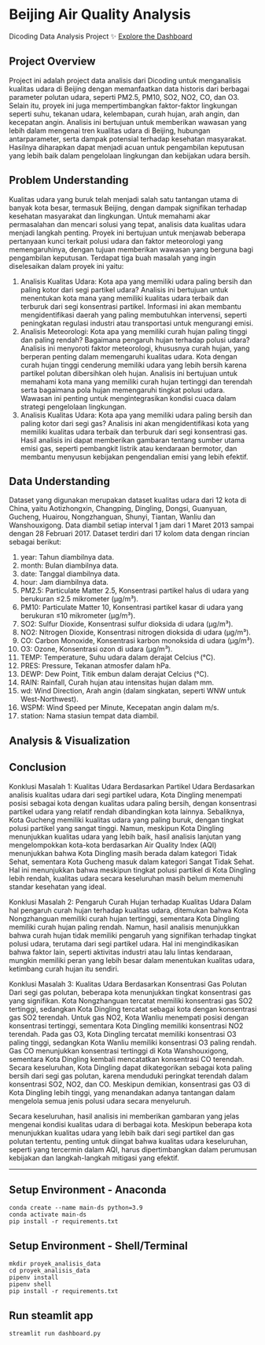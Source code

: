 # Beijing Air Quality Analysis 
Dicoding Data Analysis Project ✨
[Explore the Dashboard](https://air-quality-beijing-view.streamlit.app/)

## Project Overview
Project ini adalah project data analisis dari Dicoding untuk menganalisis kualitas udara di Beijing dengan memanfaatkan data historis dari berbagai parameter polutan udara, seperti PM2.5, PM10, SO2, NO2, CO, dan O3. Selain itu, proyek ini juga mempertimbangkan faktor-faktor lingkungan seperti suhu, tekanan udara, kelembapan, curah hujan, arah angin, dan kecepatan angin. Analisis ini bertujuan untuk memberikan wawasan yang lebih dalam mengenai tren kualitas udara di Beijing, hubungan antarparameter, serta dampak potensial terhadap kesehatan masyarakat. Hasilnya diharapkan dapat menjadi acuan untuk pengambilan keputusan yang lebih baik dalam pengelolaan lingkungan dan kebijakan udara bersih.

## Problem Understanding
Kualitas udara yang buruk telah menjadi salah satu tantangan utama di banyak kota besar, termasuk Beijing, dengan dampak signifikan terhadap kesehatan masyarakat dan lingkungan. Untuk memahami akar permasalahan dan mencari solusi yang tepat, analisis data kualitas udara menjadi langkah penting. Proyek ini bertujuan untuk menjawab beberapa pertanyaan kunci terkait polusi udara dan faktor meteorologi yang memengaruhinya, dengan tujuan memberikan wawasan yang berguna bagi pengambilan keputusan.
Terdapat tiga buah masalah yang ingin diselesaikan dalam proyek ini yaitu:
1. Analisis Kualitas Udara: Kota apa yang memiliki udara paling bersih dan paling kotor dari segi partikel udara?
   Analisis ini bertujuan untuk menentukan kota mana yang memiliki kualitas udara terbaik dan terburuk dari segi konsentrasi partikel. Informasi ini akan membantu mengidentifikasi daerah yang paling membutuhkan intervensi, seperti peningkatan regulasi industri atau transportasi untuk mengurangi emisi.
2. Analisis Meteorologi: Kota apa yang memiliki curah hujan paling tinggi dan paling rendah? Bagaimana pengaruh hujan terhadap polusi udara?
   Analisis ini menyoroti faktor meteorologi, khususnya curah hujan, yang berperan penting dalam memengaruhi kualitas udara. Kota dengan curah hujan tinggi cenderung memiliki udara yang lebih bersih karena partikel polutan dibersihkan oleh hujan. Analisis ini bertujuan untuk memahami kota mana yang memiliki curah hujan tertinggi dan terendah serta bagaimana pola hujan memengaruhi tingkat polusi udara. Wawasan ini penting untuk mengintegrasikan kondisi cuaca dalam strategi pengelolaan lingkungan.
3. Analisis Kualitas Udara: Kota apa yang memiliki udara paling bersih dan paling kotor dari segi gas?
   Analisis ini akan mengidentifikasi kota yang memiliki kualitas udara terbaik dan terburuk dari segi konsentrasi gas. Hasil analisis ini dapat memberikan gambaran tentang sumber utama emisi gas, seperti pembangkit listrik atau kendaraan bermotor, dan membantu menyusun kebijakan pengendalian emisi yang lebih efektif.


## Data Understanding
Dataset yang digunakan merupakan dataset kualitas udara dari 12 kota di China, yaitu Aotizhongxin, Changping, Dingling, Dongsi, Guanyuan, Gucheng, Huairou, Nongzhanguan, Shunyi, Tiantan, Wanliu dan Wanshouxigong. Data diambil setiap interval 1 jam dari 1 Maret 2013 sampai dengan 28 Februari 2017. Dataset terdiri dari 17 kolom data dengan rincian sebagai berikut:
1. year: Tahun diambilnya data.
2. month: Bulan diambilnya data.
3. date: Tanggal diambilnya data.
4. hour: Jam diambilnya data.
5. PM2.5: Particulate Matter 2.5, Konsentrasi partikel halus di udara yang berukuran ≤2.5 mikrometer (μg/m³).
6. PM10: Particulate Matter 10, Konsentrasi partikel kasar di udara yang berukuran ≤10 mikrometer (μg/m³).
7. SO2: Sulfur Dioxide, Konsentrasi sulfur dioksida di udara (μg/m³).
8. NO2: Nitrogen Dioxide, Konsentrasi nitrogen dioksida di udara (μg/m³).
9. CO: Carbon Monoxide, Konsentrasi karbon monoksida di udara (μg/m³).
10. O3: Ozone, Konsentrasi ozon di udara (μg/m³).
11. TEMP: Temperature, Suhu udara dalam derajat Celcius (°C).
12. PRES: Pressure, Tekanan atmosfer dalam hPa.
13. DEWP: Dew Point, Titik embun dalam derajat Celcius (°C).
14. RAIN: Rainfall, Curah hujan atau intensitas hujan dalam mm.
15. wd: Wind Direction, Arah angin (dalam singkatan, seperti WNW untuk West-Northwest).
16. WSPM: Wind Speed per Minute, Kecepatan angin dalam m/s.
17. station: Nama stasiun tempat data diambil.

## Analysis & Visualization

## Conclusion
Konklusi Masalah 1: Kualitas Udara Berdasarkan Partikel Udara
Berdasarkan analisis kualitas udara dari segi partikel udara, Kota Dingling menempati posisi sebagai kota dengan kualitas udara paling bersih, dengan konsentrasi partikel udara yang relatif rendah dibandingkan kota lainnya. Sebaliknya, Kota Gucheng memiliki kualitas udara yang paling buruk, dengan tingkat polusi partikel yang sangat tinggi. Namun, meskipun Kota Dingling menunjukkan kualitas udara yang lebih baik, hasil analisis lanjutan yang mengelompokkan kota-kota berdasarkan Air Quality Index (AQI) menunjukkan bahwa Kota Dingling masih berada dalam kategori Tidak Sehat, sementara Kota Gucheng masuk dalam kategori Sangat Tidak Sehat. Hal ini menunjukkan bahwa meskipun tingkat polusi partikel di Kota Dingling lebih rendah, kualitas udara secara keseluruhan masih belum memenuhi standar kesehatan yang ideal.

Konklusi Masalah 2: Pengaruh Curah Hujan terhadap Kualitas Udara
Dalam hal pengaruh curah hujan terhadap kualitas udara, ditemukan bahwa Kota Nongzhanguan memiliki curah hujan tertinggi, sementara Kota Dingling memiliki curah hujan paling rendah. Namun, hasil analisis menunjukkan bahwa curah hujan tidak memiliki pengaruh yang signifikan terhadap tingkat polusi udara, terutama dari segi partikel udara. Hal ini mengindikasikan bahwa faktor lain, seperti aktivitas industri atau lalu lintas kendaraan, mungkin memiliki peran yang lebih besar dalam menentukan kualitas udara, ketimbang curah hujan itu sendiri.

Konklusi Masalah 3: Kualitas Udara Berdasarkan Konsentrasi Gas Polutan
Dari segi gas polutan, beberapa kota menunjukkan tingkat konsentrasi gas yang signifikan. Kota Nongzhanguan tercatat memiliki konsentrasi gas SO2 tertinggi, sedangkan Kota Dingling tercatat sebagai kota dengan konsentrasi gas SO2 terendah. Untuk gas NO2, Kota Wanliu menempati posisi dengan konsentrasi tertinggi, sementara Kota Dingling memiliki konsentrasi NO2 terendah. Pada gas O3, Kota Dingling tercatat memiliki konsentrasi O3 paling tinggi, sedangkan Kota Wanliu memiliki konsentrasi O3 paling rendah. Gas CO menunjukkan konsentrasi tertinggi di Kota Wanshouxigong, sementara Kota Dingling kembali mencatatkan konsentrasi CO terendah. Secara keseluruhan, Kota Dingling dapat dikategorikan sebagai kota paling bersih dari segi gas polutan, karena menduduki peringkat terendah dalam konsentrasi SO2, NO2, dan CO. Meskipun demikian, konsentrasi gas O3 di Kota Dingling lebih tinggi, yang menandakan adanya tantangan dalam mengelola semua jenis polusi udara secara menyeluruh.

Secara keseluruhan, hasil analisis ini memberikan gambaran yang jelas mengenai kondisi kualitas udara di berbagai kota. Meskipun beberapa kota menunjukkan kualitas udara yang lebih baik dari segi partikel dan gas polutan tertentu, penting untuk diingat bahwa kualitas udara keseluruhan, seperti yang tercermin dalam AQI, harus dipertimbangkan dalam perumusan kebijakan dan langkah-langkah mitigasi yang efektif.

___

## Setup Environment - Anaconda
```
conda create --name main-ds python=3.9
conda activate main-ds
pip install -r requirements.txt
```

## Setup Environment - Shell/Terminal
```
mkdir proyek_analisis_data
cd proyek_analisis_data
pipenv install
pipenv shell
pip install -r requirements.txt
```

## Run steamlit app
```
streamlit run dashboard.py
```
